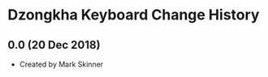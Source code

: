 Dzongkha Keyboard Change History
=======================

0.0 (20 Dec 2018)
-----------------

* Created by Mark Skinner
